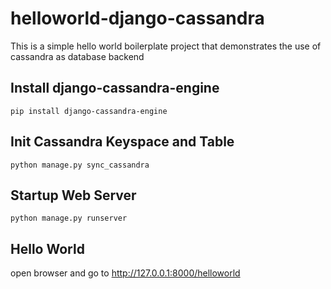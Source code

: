 # helloworld-django-cassandra

This is a simple hello world boilerplate project that demonstrates the use of cassandra as database backend

## Install django-cassandra-engine
```
pip install django-cassandra-engine
```

## Init Cassandra Keyspace and Table
```
python manage.py sync_cassandra
```

## Startup Web Server
```
python manage.py runserver
```

## Hello World

open browser and go to http://127.0.0.1:8000/helloworld

